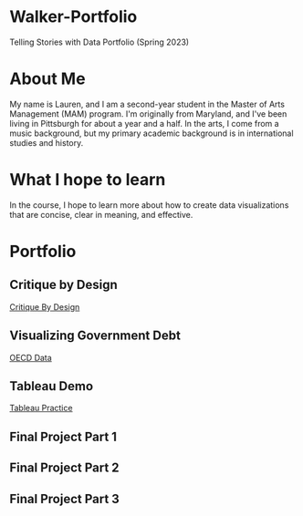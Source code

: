 # Walker-Portfolio
Telling Stories with Data Portfolio (Spring 2023)

# About Me
My name is Lauren, and I am a second-year student in the Master of Arts Management (MAM) program. I'm originally from Maryland, and I've been living in Pittsburgh for about a year and a half. In the arts, I come from a music background, but my primary academic background is in international studies and history. 

# What I hope to learn
In the course, I hope to learn more about how to create data visualizations that are concise, clear in meaning, and effective. 

# Portfolio
## Critique by Design
[Critique By Design](/Critique.md)
## Visualizing Government Debt
[OECD Data](/Governmentdebt.md)
## Tableau Demo
[Tableau Practice](/Tableaudemo.md)
## Final Project Part 1
## Final Project Part 2
## Final Project Part 3
